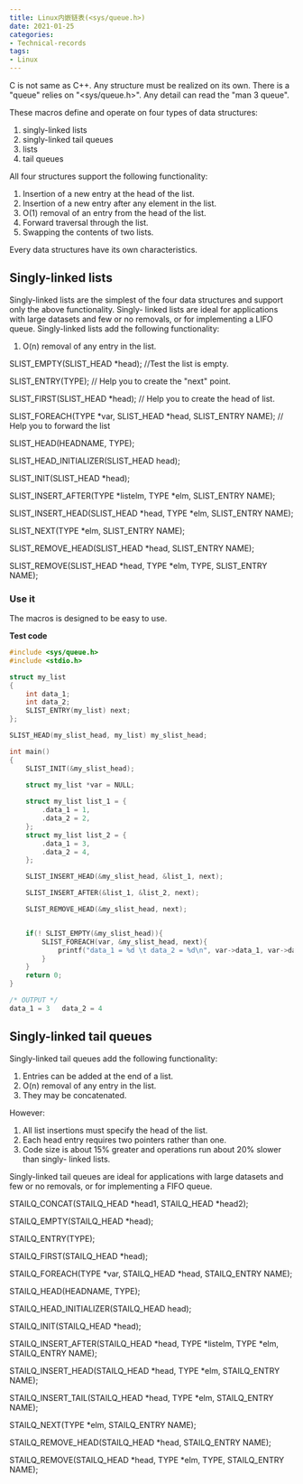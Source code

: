 ```yaml
---
title: Linux内嵌链表(<sys/queue.h>)
date: 2021-01-25
categories:
- Technical-records
tags:
- Linux
---
```


C is not same as C++. Any structure must be realized on its own. There is a "queue" relies on "<sys/queue.h>".
Any detail can read the "man 3 queue".

These macros define and operate on four types of data structures: 
1. singly-linked lists
2. singly-linked tail queues
3. lists
4. tail queues

All four structures support the following functionality:

1.   Insertion of a new entry at the head of the list.
2.   Insertion of a new entry after any element in the list.
3.   O(1) removal of an entry from the head of the list.
4.   Forward traversal through the list.
5.   Swapping the contents of two lists.

Every data structures have its own characteristics.

## Singly-linked lists

Singly-linked lists are the simplest of the four data structures and support only the above functionality.  Singly-
linked lists are ideal for applications with large datasets and few or no removals, or for implementing a LIFO queue.
Singly-linked lists add the following functionality:

1.   O(n) removal of any entry in the list.

SLIST_EMPTY(SLIST_HEAD *head);      //Test the list is empty.

SLIST_ENTRY(TYPE);      //      Help you to create the "next" point.

SLIST_FIRST(SLIST_HEAD *head);      // Help you to create the head of list.

SLIST_FOREACH(TYPE *var, SLIST_HEAD *head, SLIST_ENTRY NAME);      // Help you to forward the list

SLIST_HEAD(HEADNAME, TYPE);     

SLIST_HEAD_INITIALIZER(SLIST_HEAD head);

SLIST_INIT(SLIST_HEAD *head);

SLIST_INSERT_AFTER(TYPE *listelm, TYPE *elm, SLIST_ENTRY NAME);

SLIST_INSERT_HEAD(SLIST_HEAD *head, TYPE *elm, SLIST_ENTRY NAME);

SLIST_NEXT(TYPE *elm, SLIST_ENTRY NAME);

SLIST_REMOVE_HEAD(SLIST_HEAD *head, SLIST_ENTRY NAME);

SLIST_REMOVE(SLIST_HEAD *head, TYPE *elm, TYPE, SLIST_ENTRY NAME);


### Use it

The macros is designed to be easy to use.



**Test code**

```c
#include <sys/queue.h>
#include <stdio.h>

struct my_list
{
    int data_1;
    int data_2;
    SLIST_ENTRY(my_list) next;
};

SLIST_HEAD(my_slist_head, my_list) my_slist_head;

int main()
{
    SLIST_INIT(&my_slist_head);
    
    struct my_list *var = NULL;

    struct my_list list_1 = {
        .data_1 = 1,
        .data_2 = 2,
    }; 
    struct my_list list_2 = {
        .data_1 = 3,
        .data_2 = 4,
    }; 

    SLIST_INSERT_HEAD(&my_slist_head, &list_1, next);

    SLIST_INSERT_AFTER(&list_1, &list_2, next);

    SLIST_REMOVE_HEAD(&my_slist_head, next);


    if(! SLIST_EMPTY(&my_slist_head)){
        SLIST_FOREACH(var, &my_slist_head, next){
            printf("data_1 = %d \t data_2 = %d\n", var->data_1, var->data_2);
        }
    }
    return 0;
}

/* OUTPUT */
data_1 = 3 	 data_2 = 4

```

## Singly-linked tail queues

Singly-linked tail queues add the following functionality:

1.   Entries can be added at the end of a list.
2.   O(n) removal of any entry in the list.
3.   They may be concatenated.

However:

1.   All list insertions must specify the head of the list.
2.   Each head entry requires two pointers rather than one.
3.   Code size is about 15% greater and operations run about 20% slower than singly-
    linked lists.

Singly-linked tail queues are ideal for applications with large datasets and few or no
removals, or for implementing a FIFO queue.


STAILQ_CONCAT(STAILQ_HEAD *head1, STAILQ_HEAD *head2);

STAILQ_EMPTY(STAILQ_HEAD *head);

STAILQ_ENTRY(TYPE);

STAILQ_FIRST(STAILQ_HEAD *head);

STAILQ_FOREACH(TYPE *var, STAILQ_HEAD *head, STAILQ_ENTRY NAME);

STAILQ_HEAD(HEADNAME, TYPE);

STAILQ_HEAD_INITIALIZER(STAILQ_HEAD head);

STAILQ_INIT(STAILQ_HEAD *head);

STAILQ_INSERT_AFTER(STAILQ_HEAD *head, TYPE *listelm, TYPE *elm, STAILQ_ENTRY NAME);

STAILQ_INSERT_HEAD(STAILQ_HEAD *head, TYPE *elm, STAILQ_ENTRY NAME);

STAILQ_INSERT_TAIL(STAILQ_HEAD *head, TYPE *elm, STAILQ_ENTRY NAME);

STAILQ_NEXT(TYPE *elm, STAILQ_ENTRY NAME);

STAILQ_REMOVE_HEAD(STAILQ_HEAD *head, STAILQ_ENTRY NAME);

STAILQ_REMOVE(STAILQ_HEAD *head, TYPE *elm, TYPE, STAILQ_ENTRY NAME);

